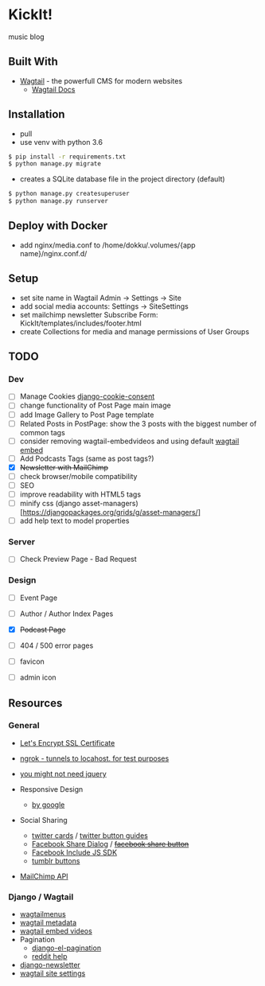 # KickIt!

music blog 

## Built With

* [Wagtail](https://wagtail.io) - the powerfull CMS for modern websites
	* [Wagtail Docs](http://docs.wagtail.io/en/latest/index.html)

## Installation
* pull
* use venv with python 3.6
```bash
$ pip install -r requirements.txt
$ python manage.py migrate
```
* creates a SQLite database file in the project directory (default)
```bash
$ python manage.py createsuperuser
$ python manage.py runserver
```

## Deploy with Docker
* add nginx/media.conf to /home/dokku/.volumes/{app name}/nginx.conf.d/

## Setup
* set site name in Wagtail Admin -> Settings -> Site
* add social media accounts: Settings -> SiteSettings
* set mailchimp newsletter Subscribe Form: KickIt/templates/includes/footer.html
* create Collections for media and manage permissions of User Groups

## TODO
### Dev
- [ ] Manage Cookies [django-cookie-consent](https://django-cookie-consent.readthedocs.io/en/latest/index.html)
- [ ] change functionality of Post Page main image
- [ ] add Image Gallery to Post Page template
- [ ] Related Posts in PostPage: show the 3 posts with the biggest number of common tags
- [ ] consider removing wagtail-embedvideos and using default [wagtail embed](http://docs.wagtail.io/en/v2.4/advanced_topics/embeds.html)
- [ ] Add Podcasts Tags (same as post tags?)
- [x] ~~Newsletter with MailChimp~~
- [ ] check browser/mobile compatibility
- [ ] SEO
- [ ] improve readability with HTML5 tags
- [ ] minify css (django asset-managers)[https://djangopackages.org/grids/g/asset-managers/]
- [ ] add help text to model properties

### Server
- [ ] Check Preview Page - Bad Request

### Design
- [ ] Event Page
- [ ] Author / Author Index Pages
- [x] ~~Podcast Page~~
- [ ] 404 / 500 error pages
- [ ] favicon
- [ ] admin icon

    
## Resources
### General
* [Let's Encrypt SSL Certificate](https://letsencrypt.org/)
* [ngrok - tunnels to locahost. for test purposes](https://ngrok.com/)
* [you might not need jquery](http://youmightnotneedjquery.com/)
* Responsive Design
	* [by google](https://developers.google.com/web/fundamentals/design-and-ux/responsive/)
* Social Sharing
    * [twitter cards](https://developer.twitter.com/en/docs/tweets/optimize-with-cards/overview/abouts-cards) / [twitter button guides](https://developer.twitter.com/en/docs/twitter-for-websites/tweet-button/overview.html)
	* [Facebook Share Dialog](https://developers.facebook.com/docs/sharing/reference/share-dialog) / [~~facebook share button~~](https://developers.facebook.com/docs/plugins/share-button/#)
	* [Facebook Include JS SDK](https://developers.facebook.com/docs/javascript/quickstart)
    * [tumblr buttons](https://www.tumblr.com/buttons)

* [MailChimp API](https://developer.mailchimp.com/documentation/mailchimp/guides/get-started-with-mailchimp-api-3/#resources)

### Django / Wagtail
* [wagtailmenus](https://github.com/rkhleics/wagtailmenus)
* [wagtail metadata](https://github.com/takeflight/wagtail-metadata)
* [wagtail embed videos](https://github.com/infoportugal/wagtail-embedvideos)
* Pagination
	* [django-el-pagination](https://django-el-pagination.readthedocs.io/en/latest/)
	* [reddit help](https://www.reddit.com/r/django/comments/9p70uf/adding_load_more_functionality_to_wagtail_via/)
* [django-newsletter](https://github.com/dokterbob/django-newsletter)
* [wagtail site settings](https://vix.digital/insights/creating-using-custom-settings-in-your-wagtail-site/)
